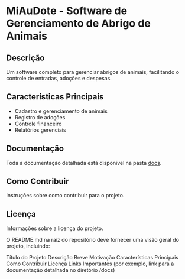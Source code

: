 # MiAuDote - Software de Gerenciamento de Abrigo de Animais

## Descrição

Um software completo para gerenciar abrigos de animais, facilitando o controle de entradas, adoções e despesas.

## Características Principais

- Cadastro e gerenciamento de animais
- Registro de adoções
- Controle financeiro
- Relatórios gerenciais

## Documentação

Toda a documentação detalhada está disponível na pasta [docs](./docs).

## Como Contribuir

Instruções sobre como contribuir para o projeto.

## Licença

Informações sobre a licença do projeto.


O README.md na raiz do repositório deve fornecer uma visão geral do projeto, incluindo:

Título do Projeto
Descrição Breve
Motivação
Características Principais
Como Contribuir
Licença
Links Importantes (por exemplo, link para a documentação detalhada no diretório /docs)
